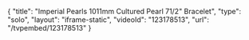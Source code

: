 {
    "title": "Imperial Pearls 1011mm Cultured Pearl 71\/2\" Bracelet",
    "type": "solo",
    "layout": "iframe-static",
    "videoId": "123178513",
    "url": "\/tvpembed\/123178513"
}